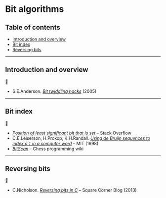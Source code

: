 # Bit algorithms

## Table of contents

* [Introduction and overview](#intoduction-and-overview)
* [Bit index](#bit-index)
* [Reversing bits](#reversing-bits)

---

## Introduction and overview

:link:

* S.E.Anderson. [*Bit twiddling hacks*](http://graphics.stanford.edu/~seander/bithacks.html) (2005)

---

## Bit index

:link:

* [*Position of least significant bit that is set*](https://stackoverflow.com/questions/757059/position-of-least-significant-bit-that-is-set/757266) &ndash; Stack Overflow
* C.E.Leiserson, H.Prokop, K.H.Randall. [*Using de Bruijn sequences to index a `1` in a computer word*](http://supertech.csail.mit.edu/papers/debruijn.pdf) &ndash; MIT (1998)
* [*BitScan*](https://www.chessprogramming.org/BitScan) &ndash; Chess programming wiki
 <!-- Donald Knuth (2009). The Art of Computer Programming, Volume 4, Fascicle 1: Bitwise tricks & techniques, as Pre-Fascicle 1a postscript, p 10 -->

---

## Reversing bits

:link:

* C.Nicholson. [*Reversing bits in C*](https://medium.com/square-corner-blog/reversing-bits-in-c-48a772dc02d7) &ndash; Square Corner Blog (2013)
